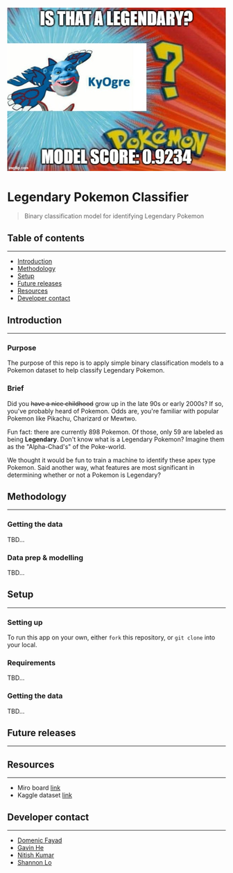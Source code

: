 ![Legendary Pokemon Classifier](assets/kyogre_meme.png "Legendary Pokemon classification model")

# Legendary Pokemon Classifier
> Binary classification model for identifying Legendary Pokemon

## Table of contents
---
* [Introduction](#introduction)
* [Methodology](#methodology)
* [Setup](#setup)
* [Future releases](#future-releases)
* [Resources](#resources)
* [Developer contact](#developer-contact)

## Introduction
---
 
### Purpose

The purpose of this repo is to apply simple binary classification models to a Pokemon dataset to help classify Legendary Pokemon.

### Brief

Did you ~~have a nice childhood~~ grow up in the late 90s or early 2000s? If so, you've probably heard of Pokemon. Odds are, you're familiar with popular Pokemon like Pikachu, Charizard or Mewtwo. 

Fun fact: there are currently 898 Pokemon. Of those, only 59 are labeled as being **Legendary**. Don't know what is a Legendary Pokemon? Imagine them as the "Alpha-Chad's" of the Poke-world. 

We thought it would be fun to train a machine to identify these apex type Pokemon. Said another way, what features are most significant in determining whether or not a Pokemon is Legendary?


## Methodology
---

### Getting the data
TBD...


### Data prep & modelling
TBD...


## Setup
---
### Setting up
To run this app on your own, either `fork` this repository, or `git clone` into your local. 

### Requirements
TBD...

### Getting the data
TBD...


## Future releases
---
          
## Resources
---
* Miro board [link](https://miro.com/welcomeonboard/OWgwMlFyU0wxaFppcjE5M1Rzd1Q4dzRtdDdwTGVjaUhUTkFnd05xVEVZZnA2MmltWVp2ZnVZaEcySkpEODlibnwzMDc0NDU3MzYzNDM4NzgzNzY1?invite_link_id=711569501319)
* Kaggle dataset [link](https://www.kaggle.com/abcsds/pokemon)

## Developer contact
---
* [Domenic Fayad](https://www.fullstaxx.com/)
* [Gavin He](https://gavh3.github.io/)
* [Nitish Kumar](https://github.com/nkumar97)
* [Shannon Lo](https://shannonhlo.github.io/)
